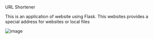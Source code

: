 URL Shortener

This is an application of website using Flask.
This websites provides a special address for websites or local files

![image](https://user-images.githubusercontent.com/59413074/180664747-52e43363-85ef-40e7-ac9d-514c4492d5ca.png)
